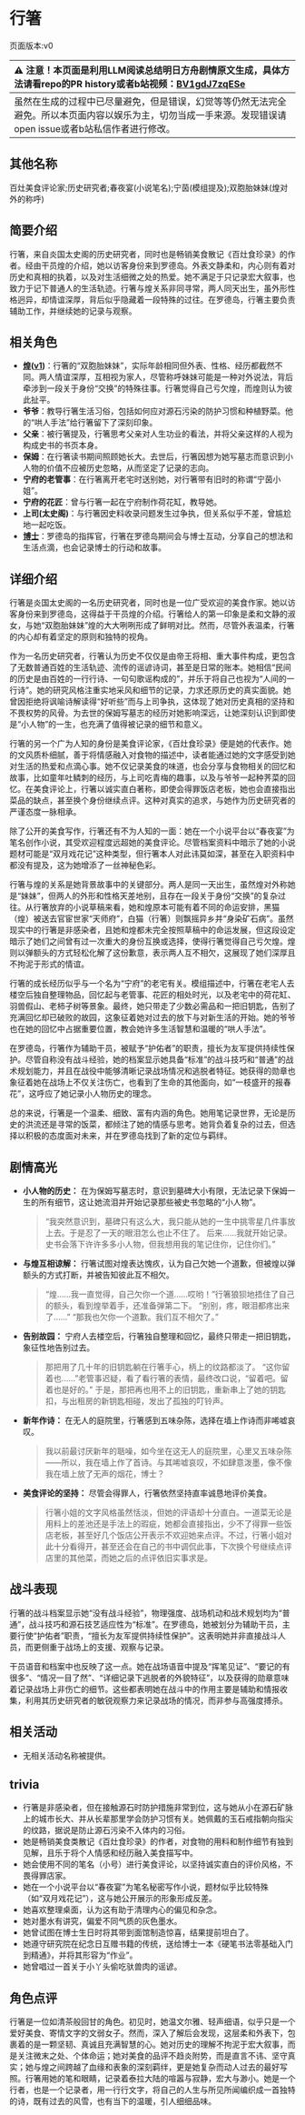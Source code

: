 # 行箸
页面版本:v0
 

| :warning: 注意！本页面是利用LLM阅读总结明日方舟剧情原文生成，具体方法请看repo的PR history或者b站视频：[BV1gdJ7zqESe](https://www.bilibili.com/video/BV1gdJ7zqESe/)         |
|:----------------------------|
| 虽然在生成的过程中已尽量避免，但是错误，幻觉等等仍然无法完全避免。所以本页面内容以娱乐为主，切勿当成一手来源。发现错误请open issue或者b站私信作者进行修改。|



## 其他名称
百灶美食评论家;历史研究者;春夜宴(小说笔名);宁茵(模组提及);双胞胎妹妹(煌对外的称呼)
## 简要介绍
行箸，来自炎国太史阁的历史研究者，同时也是畅销美食散记《百灶食珍录》的作者。经由干员煌的介绍，她以访客身份来到罗德岛。外表文静柔和，内心则有着对历史和真相的执着，以及对生活细微之处的热爱。她不满足于只记录宏大叙事，也致力于记下普通人的生活轨迹。行箸与煌关系非同寻常，两人同天出生，虽外形性格迥异，却情谊深厚，背后似乎隐藏着一段特殊的过往。在罗德岛，行箸主要负责辅助工作，并继续她的记录与观察。
## 相关角色
-   **[煌](../char_v3/char_017_huang.md)([v1](char_017_huang.md))**：行箸的“双胞胎妹妹”，实际年龄相同但外表、性格、经历都截然不同。两人情谊深厚，互相视为家人，尽管称呼妹妹可能是一种对外说法，背后牵涉到一段关于身份“交换”的特殊往事。行箸觉得自己亏欠煌，而煌则认为彼此扯平。
-   **爷爷**：教导行箸生活习俗，包括如何应对源石污染的防护习惯和种植野菜。他的“哄人手法”给行箸留下了深刻印象。
-   **父亲**：被行箸提及，行箸思考父亲对人生功业的看法，并将父亲这样的人视为构成史书的书页本身。
-   **保姆**：在行箸读书期间照顾她长大。去世后，行箸因想为她写墓志而意识到小人物的价值不应被历史忽略，从而坚定了记录的志向。
-   **宁府的老管事**：在行箸离开老宅时送别她，对行箸带有旧时的称谓“宁茵小姐”。
-   **宁府的花匠**：曾与行箸一起在宁府制作荷花缸，教导她。
-   **上司(太史阁)**：与行箸因史料收录问题发生过争执，但关系似乎不差，曾尴尬地一起吃饭。
-   **[博士](../char_v3/extended_char_bo_shi.md)**：罗德岛的指挥官，行箸在罗德岛期间会与博士互动，分享自己的想法和生活点滴，也会记录博士的行动和故事。
## 详细介绍
行箸是炎国太史阁的一名历史研究者，同时也是一位广受欢迎的美食作家。她以访客身份来到罗德岛，这得益于干员煌的介绍。行箸给人的第一印象是柔和文静的淑女，与她“双胞胎妹妹”煌的大大咧咧形成了鲜明对比。然而，尽管外表温柔，行箸的内心却有着坚定的原则和独特的视角。

作为一名历史研究者，行箸认为历史不仅仅是由帝王将相、重大事件构成，更包含了无数普通百姓的生活轨迹、流传的谣谚诗词，甚至是日常的账本。她相信“民间的历史是由百姓的一行行诗、一句句歌谣构成的”，并乐于将自己也视为“人间的一行诗”。她的研究风格注重实地采风和细节的记录，力求还原历史的真实面貌。她曾因拒绝将讽喻诗解读得“好听些”而与上司争执，这体现了她对历史真相的坚持和不畏权势的风骨。为去世的保姆写墓志的经历对她影响深远，让她深刻认识到即使是“小人物”的一生，也充满了值得被记录的细节和意义。

行箸的另一个广为人知的身份是美食评论家，《百灶食珍录》便是她的代表作。她的文风质朴细腻，善于将情感融入对食物的描述中，读者能通过她的文字感受到她对生活的热爱和点滴心事。她不仅记录美食的味道，也会分享与食物相关的回忆和故事，比如童年吐鳞刺的经历，与上司吃青梅的趣事，以及与爷爷一起种荠菜的回忆。在美食评论上，行箸以诚实直白著称，即使会得罪饭店老板，她也会直接指出菜品的缺点，甚至换个身份继续点评。这种对真实的追求，与她作为历史研究者的严谨态度一脉相承。

除了公开的美食写作，行箸还有不为人知的一面：她在一个小说平台以“春夜宴”为笔名创作小说，其受欢迎程度远超她的美食评论。尽管档案资料中暗示了她的小说题材可能是“双月戏花记”这种类型，但行箸本人对此讳莫如深，甚至在入职资料中都没有提及，这为她增添了一丝神秘色彩。

行箸与煌的关系是她背景故事中的关键部分。两人是同一天出生，虽然煌对外称她是“妹妹”，但两人的外形和性格天差地别，且存在一段关于身份“交换”的复杂过往。从行箸放弃的小说草稿来看，她和煌原本可能有着不同的命运安排，黑猫（煌）被送去官宦世家“天师府”，白猫（行箸）则飘摇异乡并“身染矿石病”。虽然现实中的行箸是非感染者，且她和煌都未完全按照草稿中的命运发展，但这段设定暗示了她们之间曾有过一次重大的身份互换或选择，使得行箸觉得自己亏欠煌。煌则以弹额头的方式轻松化解了这份歉意，表示两人互不相欠，这展现了她们深厚且不拘泥于形式的情谊。

行箸的成长经历似乎与一个名为“宁府”的老宅有关。模组描述中，行箸在老宅人去楼空后独自整理物品，回忆起与老管事、花匠的相处时光，以及老宅中的荷花缸、羽兽假山、老柿子树等景象。最终，她只带走了少数必需品和一把旧钥匙，告别了充满回忆却已破败的故园，这象征着她对过去的放下与对新生活的开始。她的爷爷也在她的回忆中占据重要位置，教会她许多生活智慧和温暖的“哄人手法”。

在罗德岛，行箸作为辅助干员，被赋予“护佑者”的职责，擅长为友军提供持续性保护。尽管自称没有战斗经验，她的档案显示她具备“标准”的战斗技巧和“普通”的战术规划能力，并且在战役中能够清晰记录战场情况和逃脱者特征。她获得的勋章也象征着她在战场上不仅关注伤亡，也看到了生命的其他面向，如“一枝盛开的报春花”，这呼应了她记录小人物历史的理念。

总的来说，行箸是一个温柔、细致、富有内涵的角色。她用笔记录世界，无论是历史的洪流还是寻常的饭菜，都倾注了她的情感与思考。她背负着复杂的过去，但选择以积极的态度面对未来，并在罗德岛找到了新的定位与羁绊。
## 剧情高光
*   **小人物的历史：** 在为保姆写墓志时，意识到墓碑大小有限，无法记录下保姆一生的所有细节，这让她流泪并开始记录那些被史书忽略的“小人物”。
    > “我突然意识到，墓碑只有这么大，我只能从她的一生中挑零星几件事放上去。于是忍了一天的眼泪怎么也止不住了。
    > 后来......我就开始记录。史书会落下许许多多小人物，但我想用我的笔记住你，记住你们。”
*   **与煌互相谅解：** 行箸试图对煌表达愧疚，认为自己欠她一个道歉，但被煌以弹额头的方式打断，并被告知彼此互不相欠。
    > “煌......我一直觉得，自己欠你一个道......哎哟！”行箸狼狈地捂住了自己的额头，看到煌举着手，还准备弹第二下。
    > “别别，疼，眼泪都疼出来了......”
    > “那我也欠你一个道歉。我们互不相欠了。”
*   **告别故园：** 宁府人去楼空后，行箸独自整理和回忆，最终只带走一把旧钥匙，象征性地告别过去。
    > 那把用了几十年的旧钥匙躺在行箸手心，柄上的纹路都淡了。
    > “这你留着也......”老管事迟疑，看了看行箸的表情，最终改口说，“留着吧。留着也是好的。”
    > 于是，那把再也用不上的旧钥匙，重新串上了她的钥匙扣，与出租房的新钥匙相碰，发出了孤独的叮铃声。
*   **新年作诗：** 在无人的庭院里，行箸感到五味杂陈，选择在墙上作诗而非唏嘘哀叹。
    > 我以前最讨厌新年的聒噪，如今坐在这无人的庭院里，心里又五味杂陈——所以，我在墙上作了首诗。与其唏嘘哀叹，不如肆意泼墨，像不像我在墙上放了无声的烟花，博士？
*   **美食评论的坚持：** 尽管会得罪人，行箸依然坚持直率诚恳地评价美食。
    > 行箸小姐的文字风格虽然恬淡，但她的评语却十分直白。一道菜无论是用料上的差池还是手法上的瑕疵，她都会直接指出，少不了得罪一些饭店老板，甚至好几个饭店公开表示不欢迎她来点评。不过，行箸小姐对此十分看得开，甚至还会在自己的书中调侃此事，下次换个号继续点评店里的其他菜，而她之后的点评依旧实事求是。
## 战斗表现
行箸的战斗档案显示她“没有战斗经验”，物理强度、战场机动和战术规划均为“普通”，战斗技巧和源石技艺适应性为“标准”。在罗德岛，她被划分为辅助干员，主要行使“护佑者”职责，“擅长为友军提供持续性保护”。这表明她并非直接战斗人员，而更侧重于战场上的支援、观察与记录。

干员语音和档案中也反映了这一点。她在战场语音中提及“挥笔见证”、“要记的有很多”、“情况一目了然”、“详细记录下逃脱者的外貌特征”，以及获得的勋章意味着记录战场上非伤亡的细节。这些都表明她在战斗中的作用主要是辅助和情报收集，利用其历史研究者的敏锐观察力来记录战场的情况，而非参与高强度搏杀。
## 相关活动
-   无相关活动名称被提供。
## trivia
*   行箸是非感染者，但在接触源石时防护措施非常到位，这与她从小在源石矿脉上的城市长大、并从长辈那里学会防护习惯有关。她佩戴的玉石戒指朝向指尖的纹路，据说是防止源石污染不入体内的习俗。
*   她是畅销美食类散记《百灶食珍录》的作者，对食物的用料和制作细节有独到见解，且乐于将个人情感和经历融入美食描写中。
*   她会使用不同的笔名（小号）进行美食评论，以坚持诚实直白的评价风格，不畏得罪店家。
*   她在一个小说平台以“春夜宴”为笔名秘密写作小说，题材似乎比较特殊（如“双月戏花记”），这与她公开展示的形象形成反差。
*   她喜欢整理桌面，认为这有助于清理内心的偏见和杂念。
*   她对墨水有讲究，偏爱不同气质的灰色墨水。
*   她曾试图在博士生日时将其带到面馆制造惊喜，结果提前坦白了。
*   她遵守研究院在纪念日互赠书籍的传统，送给博士一本《硬笔书法零基础入门到精通》，并将其形容为“作业”。
*   她曾唱过一首关于小丫头偷吃驮兽肉的谣谚。
## 角色点评
行箸是一位如清茶般回甘的角色。初见时，她温文尔雅、轻声细语，似乎只是一个爱好美食、寄情文字的文弱女子。然而，深入了解后会发现，这层柔和外表下，包裹着的是一颗坚韧、真诚且充满智慧的心。她对历史的理解不拘泥于宏大叙事，而是关注微末之处、个体命运；她对美食的品评不趋炎附势，而是直言不讳、坚守真实；她与煌之间跨越了血缘和表象的深刻羁绊，更是她复杂而动人过去的最好写照。行箸用她的笔和眼睛，记录着泰拉大陆的喧嚣与寂静，宏大与渺小。她是一个行者，也是一个记录者，用一行行文字，将自己的人生与所见所闻编织成一首独特的诗，既有过去的风雪，也有当下的温暖，引人细细品味。